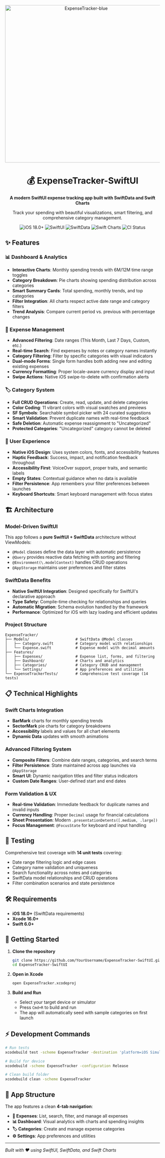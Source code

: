 <div align="center">

<img width="512" height="512" alt="ExpenseTracker-blue" src="https://github.com/user-attachments/assets/2b81880e-257a-4edd-b492-08e7c9f881cb" />

  
# 💰 ExpenseTracker-SwiftUI

**A modern SwiftUI expense tracking app built with SwiftData and Swift Charts**

Track your spending with beautiful visualizations, smart filtering, and comprehensive category management.

![iOS 18.0+](https://img.shields.io/badge/iOS-18.0+-blue.svg)
![SwiftUI](https://img.shields.io/badge/SwiftUI-5.0-orange.svg)
![SwiftData](https://img.shields.io/badge/SwiftData-iOS18-green.svg)
![Swift Charts](https://img.shields.io/badge/Swift_Charts-5.0-red.svg)
![CI Status](https://img.shields.io/badge/CI-Active-brightgreen.svg)

</div>

<!-- 
Hero artwork placeholder - to add artwork:
1. Save your artwork image as `.github/assets/expense-tracker-hero.png`
2. Uncomment the line below:
<img src=".github/assets/expense-tracker-hero.png" alt="ExpenseTracker App" width="600">
-->

## ✨ Features

### 📊 **Dashboard & Analytics**
- **Interactive Charts**: Monthly spending trends with 6M/12M time range toggles
- **Category Breakdown**: Pie charts showing spending distribution across categories
- **Smart Summary Cards**: Total spending, monthly trends, and top categories
- **Filter Integration**: All charts respect active date range and category filters
- **Trend Analysis**: Compare current period vs. previous with percentage changes

### 💸 **Expense Management**
- **Advanced Filtering**: Date ranges (This Month, Last 7 Days, Custom, etc.)
- **Real-time Search**: Find expenses by notes or category names instantly
- **Category Filtering**: Filter by specific categories with visual indicators
- **Dual-mode Forms**: Single form handles both adding new and editing existing expenses
- **Currency Formatting**: Proper locale-aware currency display and input
- **Swipe Actions**: Native iOS swipe-to-delete with confirmation alerts

### 🏷️ **Category System**
- **Full CRUD Operations**: Create, read, update, and delete categories
- **Color Coding**: 11 vibrant colors with visual swatches and previews
- **SF Symbols**: Searchable symbol picker with 24 curated suggestions
- **Smart Validation**: Prevent duplicate names with real-time feedback
- **Safe Deletion**: Automatic expense reassignment to "Uncategorized"
- **Protected Categories**: "Uncategorized" category cannot be deleted

### 📱 **User Experience**
- **Native iOS Design**: Uses system colors, fonts, and accessibility features
- **Haptic Feedback**: Success, impact, and notification feedback throughout
- **Accessibility First**: VoiceOver support, proper traits, and semantic labels
- **Empty States**: Contextual guidance when no data is available
- **Filter Persistence**: App remembers your filter preferences between launches
- **Keyboard Shortcuts**: Smart keyboard management with focus states

## 🏗️ Architecture

### Model-Driven SwiftUI
This app follows a **pure SwiftUI + SwiftData** architecture without ViewModels:
- `@Model` classes define the data layer with automatic persistence
- `@Query` provides reactive data fetching with sorting and filtering
- `@Environment(\.modelContext)` handles CRUD operations
- `@AppStorage` maintains user preferences and filter states

### SwiftData Benefits
- **Native SwiftUI Integration**: Designed specifically for SwiftUI's declarative approach
- **Type Safety**: Compile-time checking for relationships and queries  
- **Automatic Migration**: Schema evolution handled by the framework
- **Performance**: Optimized for iOS with lazy loading and efficient updates

### Project Structure
```
ExpenseTracker/
├── Models/                     # SwiftData @Model classes
│   ├── Category.swift          # Category model with relationships
│   └── Expense.swift           # Expense model with decimal amounts
├── Features/
│   ├── Expenses/               # Expense list, forms, and filtering
│   ├── Dashboard/              # Charts and analytics
│   ├── Categories/             # Category CRUD and management
│   └── Settings/               # App preferences and utilities
└── ExpenseTrackerTests/        # Comprehensive test coverage (14 tests)
```

## 📋 Technical Highlights

### Swift Charts Integration
- **BarMark** charts for monthly spending trends
- **SectorMark** pie charts for category breakdowns  
- **Accessibility** labels and values for all chart elements
- **Dynamic Data** updates with smooth animations

### Advanced Filtering System
- **Composite Filters**: Combine date ranges, categories, and search terms
- **Filter Persistence**: State maintained across app launches via `@AppStorage`
- **Smart UI**: Dynamic navigation titles and filter status indicators
- **Custom Date Ranges**: User-defined start and end dates

### Form Validation & UX
- **Real-time Validation**: Immediate feedback for duplicate names and invalid inputs
- **Currency Handling**: Proper `Decimal` usage for financial calculations
- **Sheet Presentation**: Modern `.presentationDetents([.medium, .large])`
- **Focus Management**: `@FocusState` for keyboard and input handling

## 🧪 Testing

Comprehensive test coverage with **14 unit tests** covering:
- Date range filtering logic and edge cases
- Category name validation and uniqueness
- Search functionality across notes and categories
- SwiftData model relationships and CRUD operations
- Filter combination scenarios and state persistence

## 🛠️ Requirements

- **iOS 18.0+** (SwiftData requirements)
- **Xcode 16.0+**
- **Swift 6.0+**

## 🚀 Getting Started

1. **Clone the repository**
   ```bash
   git clone https://github.com/YourUsername/ExpenseTracker-SwiftUI.git
   cd ExpenseTracker-SwiftUI
   ```

2. **Open in Xcode**
   ```bash
   open ExpenseTracker.xcodeproj
   ```

3. **Build and Run**
   - Select your target device or simulator
   - Press `Cmd+R` to build and run
   - The app will automatically seed with sample categories on first launch

## ⚡ Development Commands

```bash
# Run tests
xcodebuild test -scheme ExpenseTracker -destination 'platform=iOS Simulator,name=iPhone 15 Pro'

# Build for device
xcodebuild -scheme ExpenseTracker -configuration Release

# Clean build folder
xcodebuild clean -scheme ExpenseTracker
```

## 📸 App Structure

The app features a clean **4-tab navigation**:
- **💸 Expenses**: List, search, filter, and manage all expenses
- **📊 Dashboard**: Visual analytics with charts and spending insights  
- **🏷️ Categories**: Create and manage expense categories
- **⚙️ Settings**: App preferences and utilities

---

*Built with ❤️ using SwiftUI, SwiftData, and Swift Charts*
